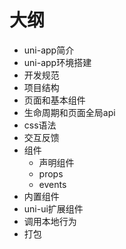 # 大纲

- uni-app简介
- uni-app环境搭建
- 开发规范
- 项目结构
- 页面和基本组件
- 生命周期和页面全局api
- css语法
- 交互反馈
- 组件
    - 声明组件
    - props
    - events
- 内置组件
- uni-ui扩展组件
- 调用本地行为
- 打包
